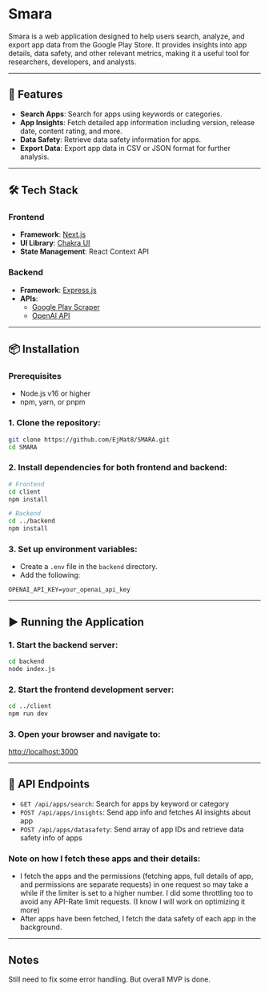 # Smara

Smara is a web application designed to help users search, analyze, and export app data from the Google Play Store. It provides insights into app details, data safety, and other relevant metrics, making it a useful tool for researchers, developers, and analysts.

---

## 🚀 Features

- **Search Apps**: Search for apps using keywords or categories.
- **App Insights**: Fetch detailed app information including version, release date, content rating, and more.
- **Data Safety**: Retrieve data safety information for apps.
- **Export Data**: Export app data in CSV or JSON format for further analysis.

---

## 🛠 Tech Stack

### Frontend

- **Framework**: [Next.js](https://nextjs.org)
- **UI Library**: [Chakra UI](https://chakra-ui.com)
- **State Management**: React Context API

### Backend

- **Framework**: [Express.js](https://expressjs.com)
- **APIs**:
  - [Google Play Scraper](https://github.com/facundoolano/google-play-scraper)
  - [OpenAI API](https://platform.openai.com/docs/)

---

## 📦 Installation

### Prerequisites

- Node.js v16 or higher
- npm, yarn, or pnpm

### 1. Clone the repository:

```bash
git clone https://github.com/EjMat8/SMARA.git
cd SMARA
```

### 2. Install dependencies for both frontend and backend:

```bash
# Frontend
cd client
npm install

# Backend
cd ../backend
npm install
```

### 3. Set up environment variables:

- Create a `.env` file in the `backend` directory.
- Add the following:

```env
OPENAI_API_KEY=your_openai_api_key
```

---

## ▶️ Running the Application

### 1. Start the backend server:

```bash
cd backend
node index.js
```

### 2. Start the frontend development server:

```bash
cd ../client
npm run dev
```

### 3. Open your browser and navigate to:

[http://localhost:3000](http://localhost:3000)

---

## 📡 API Endpoints

- `GET /api/apps/search`: Search for apps by keyword or category
- `POST /api/apps/insights`: Send app info and fetches AI insights about app
- `POST /api/apps/datasafety`: Send array of app IDs and retrieve data safety info of apps

### Note on how I fetch these apps and their details:

- I fetch the apps and the permissions (fetching apps, full details of app, and permissions are separate requests) in one request so may take a while if the limiter is set to a higher number. I did some throttling too to avoid any API-Rate limit requests. (I know I will work on optimizing it more)
- After apps have been fetched, I fetch the data safety of each app in the background.

---

## Notes

Still need to fix some error handling. But overall MVP is done.
